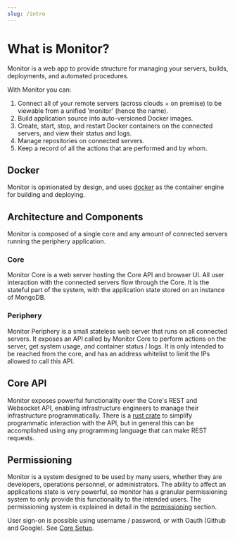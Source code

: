 ```yaml
---
slug: /intro
---
```


# What is Monitor?

Monitor is a web app to provide structure for managing your servers, builds, deployments, and automated procedures.

With Monitor you can:

 1. Connect all of your remote servers (across clouds + on premise) to be viewable from a unified 'monitor' (hence the name).
 2. Build application source into auto-versioned Docker images. 
 3. Create, start, stop, and restart Docker containers on the connected servers, and view their status and logs.
 4. Manage repositories on connected servers.
 5. Keep a record of all the actions that are performed and by whom.

## Docker

Monitor is opinionated by design, and uses [docker](https://docs.docker.com/) as the container engine for building and deploying.

## Architecture and Components

Monitor is composed of a single core and any amount of connected servers running the periphery application. 

### Core
Monitor Core is a web server hosting the Core API and browser UI. All user interaction with the connected servers flow through the Core. It is the stateful part of the system, with the application state stored on an instance of MongoDB.

### Periphery
Monitor Periphery is a small stateless web server that runs on all connected servers. It exposes an API called by Monitor Core to perform actions on the server, get system usage, and container status / logs. It is only intended to be reached from the core, and has an address whitelist to limit the IPs allowed to call this API.

## Core API

Monitor exposes powerful functionality over the Core's REST and Websocket API, enabling infrastructure engineers to manage their infrastructure programmatically. There is a [rust crate](https://crates.io/crates/monitor_client) to simplify programmatic interaction with the API, but in general this can be accomplished using any programming language that can make REST requests. 

## Permissioning

Monitor is a system designed to be used by many users, whether they are developers, operations personnel, or administrators. The ability to affect an applications state is very powerful, so monitor has a granular permissioning system to only provide this functionality to the intended users. The permissioning system is explained in detail in the [permissioning](/docs/permissioning) section. 

User sign-on is possible using username / password, or with Oauth (Github and Google). See [Core Setup](/docs/core-setup).